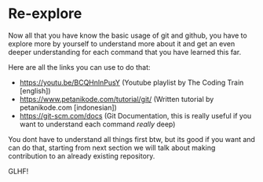 # Re-explore
Now all that you have know the basic usage of git and github, you have to explore more by yourself to understand more about it and get an even deeper understanding for each command that you have learned this far.

Here are all the links you can use to do that:
- https://youtu.be/BCQHnlnPusY (Youtube playlist by The Coding Train [english])
- https://www.petanikode.com/tutorial/git/ (Written tutorial by petanikode.com [indonesian])
- https://git-scm.com/docs (Git Documentation, this is really useful if you want to understand each command *really* deep)

You dont have to understand all things first btw, but its good if you want and can do that, starting from next section we will talk about making contribution to an already existing repository.

GLHF!